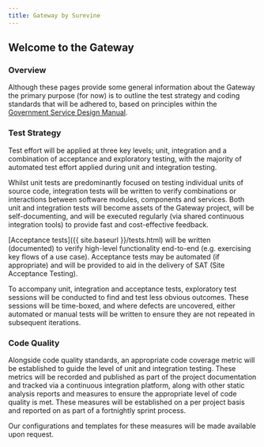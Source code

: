 ```yaml
---
title: Gateway by Surevine
---
```

## Welcome to the Gateway ##

### Overview ###
Although these pages provide some general information about the Gateway
the primary purpose (for now) is to outline the test strategy and coding
standards that will be adhered to, based on principles within the
[Government Service Design Manual](https://www.gov.uk/service-manual).

### Test Strategy ###
Test effort will be applied at three key levels; unit, integration and a
combination of acceptance and exploratory testing, with the majority of
automated test effort applied during unit and integration testing.

Whilst unit tests are predominantly focused on testing individual units of
source code, integration tests will be written to verify combinations or
interactions between software modules, components and services. Both unit and
integration tests will become assets of the Gateway project, will be
self-documenting, and will be executed regularly (via shared continuous
integration tools) to provide fast and cost-effective feedback.

[Acceptance tests]({{ site.baseurl }}/tests.html) will be written (documented) to
verify high-level functionality end-to-end (e.g. exercising key flows of a use
case). Acceptance tests may be automated (if appropriate) and will be provided
to aid in the delivery of SAT (Site Acceptance Testing).

To accompany unit, integration and acceptance tests, exploratory test
sessions will be conducted to find and test less obvious outcomes. These
sessions will be time-boxed, and where defects are uncovered, either
automated or manual tests will be written to ensure they are not repeated
in subsequent iterations.

### Code Quality ###
Alongside code quality standards, an appropriate code coverage metric will be
established to guide the level of unit and integration testing. These metrics
will be recorded and published as part of the project documentation and tracked
via a continuous integration platform, along with other static analysis reports
and measures to ensure the appropriate level of code quality is met. These
measures will be established on a per project basis and reported on as part of
a fortnightly sprint process.

Our configurations and templates for these measures will be made available upon
request.
